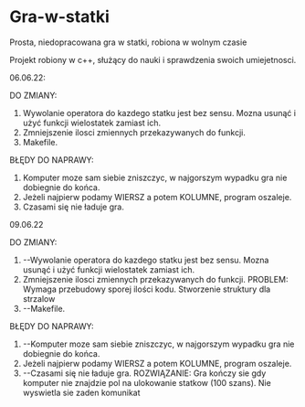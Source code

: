 # Gra-w-statki
Prosta, niedopracowana gra w statki, robiona w wolnym czasie

Projekt robiony w c++, służący do nauki i sprawdzenia swoich umiejetnosci.

06.06.22:

DO ZMIANY: 
  1. Wywolanie operatora do kazdego statku jest bez sensu. Mozna usunąć i użyć funkcji wielostatek zamiast ich.
  2. Zmniejszenie ilosci zmiennych przekazywanych do funkcji.
  3. Makefile.

BŁĘDY DO NAPRAWY:
  1. Komputer moze sam siebie zniszczyc, w najgorszym wypadku gra nie dobiegnie do końca.
  2. Jeżeli najpierw podamy WIERSZ a potem KOLUMNE, program oszaleje.
  3. Czasami się nie ładuje gra.

09.06.22

DO ZMIANY: 
  1. --Wywolanie operatora do kazdego statku jest bez sensu. Mozna usunąć i użyć funkcji wielostatek zamiast ich.
  2. Zmniejszenie ilosci zmiennych przekazywanych do funkcji. PROBLEM: Wymaga przebudowy sporej ilości kodu. Stworzenie struktury dla strzalow
  4. --Makefile.

BŁĘDY DO NAPRAWY:
  1. --Komputer moze sam siebie zniszczyc, w najgorszym wypadku gra nie dobiegnie do końca.
  2. Jeżeli najpierw podamy WIERSZ a potem KOLUMNE, program oszaleje.
  3. --Czasami się nie ładuje gra. ROZWIĄZANIE: Gra kończy sie gdy komputer nie znajdzie pol na ulokowanie statkow (100 szans). Nie wyswietla sie zaden  komunikat 
